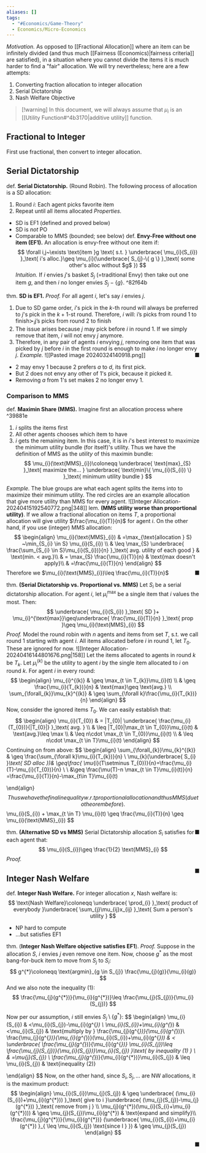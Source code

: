 ```yaml
---
aliases: []
tags:
  - "#Economics/Game-Theory"
  - Economics/Micro-Economics
---
```

_Motivation._ As opposed to [[Fractional Allocation]] where an item can be infinitely divided (and thus much [[Fairness (Economics)|fairness criteria]] are satisfied), in a situation where you cannot divide the items it is much harder to find a "fair" allocation. We will try nevertheless; here are a few attempts:
1. Converting fraction allocation to integer allocation
2. Serial Dictatorship
3. Nash Welfare Objective
> [!warning] In this document, we will always assume that $\mu_{i}$ is an [[Utility Function#^4b3170|additive utility]] function.
## Fractional to Integer

First use fractional, then convert to integer allocation.

## Serial Dictatorship

def. **Serial Dictatorship.** (Round Robin). The following process of allocation is a SD allocation:
1. Round $i$: Each agent picks favorite item
2. Repeat until all items allocated
_Properties._
- SD is EF1 (defined and proved below)
- SD is _not_ PO
- Comparable to MMS (bounded; see below)
def. **Envy-Free without one item (EF1).** An allocation is envy-free without one item if:
$$
\forall i,j~\exists \text{item }g \text{ s.t. } \underbrace{ \mu_{i}(S_{i}) }_\text{ i's alloc.}\geq \mu_{i}(\underbrace{ S_{j}-\{ g \} }_\text{ some other's alloc without $g$ })
$$
_Intuition._ If $i$ envies $j$'s basket $S_{j}$ (=traditional Envy) then take out one item $g$, and then $i$ no longer envies $S_{j}-\{ g \}$. ^82f64b

thm. **SD is EF1.**
_Proof._ For all agent $i$, let's say $i$ envies $j$.
1. Due to SD game order, $i$'s pick in the $k$-th round will always be preferred to $j$'s pick in the $k+1$-st round. Therefore, $i$ will: $\text{i's picks from round 1 to finish} \succ_{i} \text{j's picks from round 2 to finish}$
2. The issue arises because $j$ may pick before $i$ in round $1$. If we simply remove that item, $i$ will not envy $j$ anymore.
3. Therefore, in any pair of agents $i$ envying $j$, removing one item that was picked by $j$ before $i$ in the first round is enough to make $i$ no longer envy $j$. <span style="float:right;">■</span>
_Example._
![[Pasted image 20240324140918.png]]
- $2$ may envy $1$ because $2$ prefers $a$ to $d$, its first pick.
- But $2$ does not envy any other of $1$'s pick, because it picked it.
- Removing $a$ from $1$'s set makes $2$ no longer envy $1$.

### Comparison to MMS

def. **Maximin Share (MMS).** Imagine first an allocation process where ^39881e
1. $i$ splits the items first
2. All other agents chooses which item to have
3. $i$ gets the remaining item.
In this case, it is in $i$'s best interest to maximize the minimum utility bundle (for itself)'s utility. Thus we have the definition of MMS as the _utility_ of this maximin bundle:
$$
\mu_{i}(\text{MMS}_{i})\coloneqq \underbrace{ \text{max}_{S} }_\text{ maximize the... } \underbrace{ \text{min}\{ \mu_{i}(S_{i}) \} }_\text{ minimum utility bundle }
$$

_Example._ The blue groups are what each agent splits the items into to maximize their minimum utility. The red circles are an example allocation that give more utility than MMS for every agent. ![[Integer Allocation-20240415192540772.png|348]]
lem. **(MMS utility worse than proportional utility)**. If we allow a fractional allocation on items $T$, a proportional allocation will give utility $\frac{\mu_{i}(T)}{n}$ for agent $i$. On the other hand, if you use (integer) MMS allocation:
$$
\begin{align}
\mu_{i}(\text{MMS}_{i}) & =\max_{\text{allocation } S} ~\min_{S_{i} \in S} \mu_{i}(S_{i}) \\
 & \leq \max_{S} \underbrace{ \frac{\sum_{S_{i} \in S}\mu_{i}(S_{i})}{n} }_\text{ avg. utility of each good }  & \text{min. < avg.}\\
 & = \max_{S} \frac{\mu_{i}(T)}{n}  & \text{max doesn't apply}\\
 & =\frac{\mu_{i}(T)}{n}
\end{align}
$$
Therefore we $\mu_{i}(\text{MMS}_{i})\leq \frac{\mu_{i}(T)}{n}$ <span style="float:right;">■</span>

thm. **(Serial Dictatorship vs. Proportional vs. MMS)** Let $S_{i}$ be a serial dictatorship allocation. For agent $i$, let $\mu_{i}^{\max}$ be a single item that $i$ values the most. Then:
$$
\underbrace{ \mu_{i}(S_{i}) }_\text{ SD }+ \mu_{i}^{\text{max}}\geq\underbrace{  \frac{\mu_{i}(T)}{n} }_\text{ prop }\geq \mu_{i}(\text{MMS}_{i})
$$
_Proof._ Model the round robin with $n$ agents and items from set $T$, s.t. we call round 1 starting with agent $i$. All items allocated before $i$ in round 1, let $T_{0}$. These are ignored for now.
![[Integer Allocation-20240416144801676.png|158]]
Let the items allocated to agents in round $k$ be $T_{k}$. Let $\mu_{i}^{(k)}$ be the utility to agent $i$ by the single item allocated to $i$ on round $k$. For agent $i$ in every round:
$$
\begin{align}
\mu_{i}^{(k)} & \geq \max_{t \in T_{k}}\mu_{i}(t) \\
 & \geq \frac{\mu_{i}(T_{k})}{n} & \text{max}\geq \text{avg.} \\
\sum_{\forall_{k}}\mu_{k}^{(k)} & \geq \sum_{\forall k}\frac{\mu_{i}(T_{k})}{n}
\end{align}
$$
Now, consider the ignored items $T_{0}$. We can easily establish that:
$$
\begin{align}
\mu_{i}(T_{0})  & = |T_{0}| \underbrace{ \frac{\mu_{i}(T_{0})}{|T_{0}|} }_\text{ avg. } \\
 & \leq |T_{0}|\max_{t \in T_{0}}\mu_{i}(t)  & \text{avg.}\leq \max \\
 & \leq n\cdot \max_{t \in T_{0}}\mu_{i}(t) \\
& \leq n\cdot \max_{t \in T}\mu_{i}(t)
\end{align}
$$
Continuing on from above:
$$
\begin{align}
\sum_{\forall_{k}}\mu_{k}^{(k)} & \geq \frac{\sum_{\forall k}\mu_{i}(T_{k})}{n} \\
 \mu_{k}(\underbrace{ S_{i} }_\text{ SD alloc })& \geq\frac{ \mu_{i}(T\setminus T_{0})}{n}=\frac{\mu_{i}(T)-\mu_{i}(T_{0})}{n} \\ \\
&\geq \frac{\mu(T)-n \max_{t \in T}\mu_{i}(t)}{n} =\frac{\mu_{i}(T)}{n}-\max_{t\in T}\mu_{i}(t)

\end{align}
$$
Thus we have the final inequality w.r.t proportional allocation and thus MMS (due to theorem before).
$$
\mu_{i}(S_{i}) + \max_{t \in T} \mu_{i}(t) \geq \frac{\mu_{i}(T)}{n} \geq \mu_{i}(\text{MMS}_{i})
$$

<span style="float:right;">■</span>

thm. **(Alternative SD vs MMS)** Serial Dictatorship allocation $S_{i}$ satisfies for each agent that:
$$
\mu_{i}(S_{i})\geq \frac{1}{2} \text{MMS}_{i}
$$
_Proof._

<span style="float:right;">■</span>

## Integer Nash Welfare

def. **Integer Nash Welfare.** For integer allocation $x$, Nash welfare is:
$$
\text{Nash Welfare}\coloneqq \underbrace{ \prod_{i} }_\text{ product of everybody }\underbrace{ \sum_{j}\mu_{ij}x_{ij} }_\text{ Sum a person's utility }
$$
- NP hard to compute
- …but satisfies EF1

thm. (**Integer Nash Welfare objective satisfies EF1**).
_Proof._ Suppose in the allocation $S$, $i$ envies $j$ even remove one item. Now, choose $g^{*}$ as the most bang-for-buck item to move from $S_{j}$ to $S_{i}$:
$$
g^{*}\coloneqq \text{argmin}_{g \in S_{j}} \frac{\mu_{j}(g)}{\mu_{i}(g)}
$$
And we also note the inequality (1):
$$
\frac{\mu_{j}(g^{*})}{\mu_{i}(g^{*})}\leq \frac{\mu_{j}(S_{j})}{\mu_{i}(S_{j})}
$$

Now per our assumption, $i$ still envies $S_{j} \setminus \{ g^{*} \}$:
$$
\begin{align}
\mu_{i}(S_{i})  & <\mu_{i}(S_{j})-\mu_{i}(g^{*}) \\
\mu_{i}(S_{i})+\mu_{i}(g^{*})  & <\mu_{i}(S_{j})  & \text{multiply by } \frac{\mu_{j}(g^{*})}{\mu_{i}(g^{*})}\\ 
\frac{\mu_{j}(g^{*})}{\mu_{i}(g^{*})}(\mu_{i}(S_{i})+\mu_{i}(g^{*}))  &  < \underbrace{ \frac{\mu_{j}(g^{*})}{\mu_{i}(g^{*})} \mu_{i}(S_{j})\leq \frac{\mu_{j}(S_{j})}{\mu_{i}(S_{j})}\mu_{i}(S_{j}) }_\text{ by inequality (1) }  \\
 &  =\mu_{j}(S_{j}) \\
\frac{\mu_{j}(g^{*})}{\mu_{i}(g^{*})}\mu_{i}(S_{j})   & \leq \mu_{i}(S_{j}) & \text{inequality (2)}

\end{align}
$$
Now, on the other hand, since $S_{i},S_{j},\dots$ are NW allocations, it is the maximum product:
$$
\begin{align}
\mu_{i}(S_{i})\mu_{j}(S_{j})  & \geq \underbrace{ (\mu_{i}(S_{i})+\mu_{i}(g^{*})) }_\text{ give to i }\underbrace{ (\mu_{j}(S_{j})-\mu_{j}(g^{*})) }_\text{ remove from j } \\
\mu_{j}(g^{*})(\mu_{i}(S_{i}+\mu_{i}(g^{*})))  & \geq \mu_{j}(S_{j})\mu_{i}(g^{*})  & \text{expand and simplify}\\
\frac{\mu_{j}(g^{*})}{\mu_{i}(g^{*})} (\underbrace{ \mu_{i}(S_{i})+\mu_{i}(g^{*}) }_{ \leq \mu_{i}(S_{j}) \text{since I } })  & \geq \mu_{j}(S_{j})
\end{align}
$$

<span style="float:right;">■</span>
